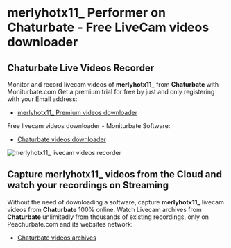 # merlyhotx11_ Performer on Chaturbate - Free LiveCam videos downloader

## Chaturbate Live Videos Recorder

Monitor and record livecam videos of **merlyhotx11_** from **Chaturbate** with Moniturbate.com
Get a premium trial for free by just and only registering with your Email address:
* [merlyhotx11_ Premium videos downloader](https://moniturbate.com/request-demo-licence-key.html)

Free livecam videos downloader - Moniturbate Software:
* [Chaturbate videos downloader](https://moniturbate.com/moniturbate-download-software.html)

![merlyhotx11_ livecam videos recorder](https://peachurnet.com/templates/moniturbate-software.png)


## Capture merlyhotx11_ videos from the Cloud and watch your recordings on Streaming

Without the need of downloading a software, capture **merlyhotx11_** livecam videos from **Chaturbate** 100% online.
Watch Livecam archives from **Chaturbate** unlimitedly from thousands of existing recordings, only on Peachurbate.com and its websites network:
* [Chaturbate videos archives](https://peachurnet.com/)